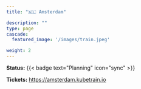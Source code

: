 ```yaml
---
title: "🇳🇱 Amsterdam"

description: ""
type: page
cascade:
  featured_image: '/images/train.jpeg'

weight: 2
---
```


**Status:** {{< badge text="Planning" icon="sync" >}}

**Tickets:** https://amsterdam.kubetrain.io

<!--more-->
